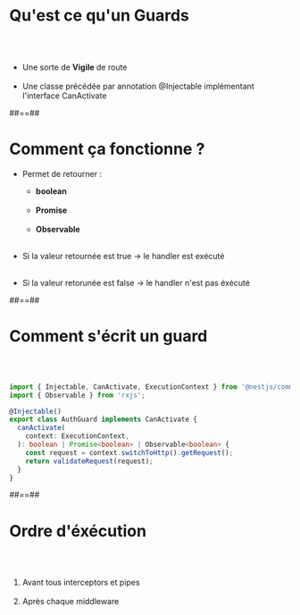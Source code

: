 # Qu'est ce qu'un Guards
<br><br>

- Une sorte de **Vigile** de route <br><br>
- Une classe précédée par annotation @Injectable implémentant l'interface CanActivate

##==##

# Comment ça fonctionne ? 

- Permet de retourner :
    - **boolean**<br><br>
    - **Promise<boolean>**<br><br>
    - **Observable<boolean>** <br><br>
    
- Si la valeur retournée est true -> le handler est exécuté <br><br>
- Si la valeur retorunée est false -> le handler n'est pas éxécuté

##==##

<!-- .slide: class="with-code inconsolate"-->
# Comment s'écrit un guard
<br><br>

```typescript
import { Injectable, CanActivate, ExecutionContext } from '@nestjs/common';
import { Observable } from 'rxjs';

@Injectable()
export class AuthGuard implements CanActivate {
  canActivate(
    context: ExecutionContext,
  ): boolean | Promise<boolean> | Observable<boolean> {
    const request = context.switchToHttp().getRequest();
    return validateRequest(request);
  }
}
```
<!-- .element: class="big-code" -->

##==##

<!-- .slide: class="with-code inconsolata" -->
# Ordre d'éxécution
<br><br>

1. Avant tous interceptors et pipes <br><br>
2. Après chaque middleware <br><br>

